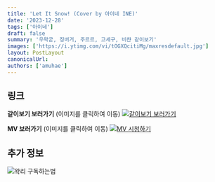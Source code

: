 ```yaml
---
title: 'Let It Snow! (Cover by 아이네 INE)'
date: '2023-12-28'
tags: ['아이네']
draft: false
summary: '우왁굳, 징버거, 주르르, 고세구, 비챤 같이보기'
images: ['https://i.ytimg.com/vi/tOGXQcitiMg/maxresdefault.jpg']
layout: PostLayout
canonicalUrl:
authors: ['amuhae']
---
```


## 링크

**같이보기 보러가기** (이미지를 클릭하여 이동)
[![같이보기 보러가기](../static/images/logo.png)](https://cafe.naver.com/steamindiegame/14236893)

**MV 보러가기** (이미지를 클릭하여 이동)
[![MV 시청하기](https://i.ytimg.com/vi/tOGXQcitiMg/maxresdefault.jpg)](https://youtu.be/tOGXQcitiMg?si=YLoKdNT2H1lF9-1B)

## 추가 정보

![왁리 구독하는법](../static/images/sub.gif)
